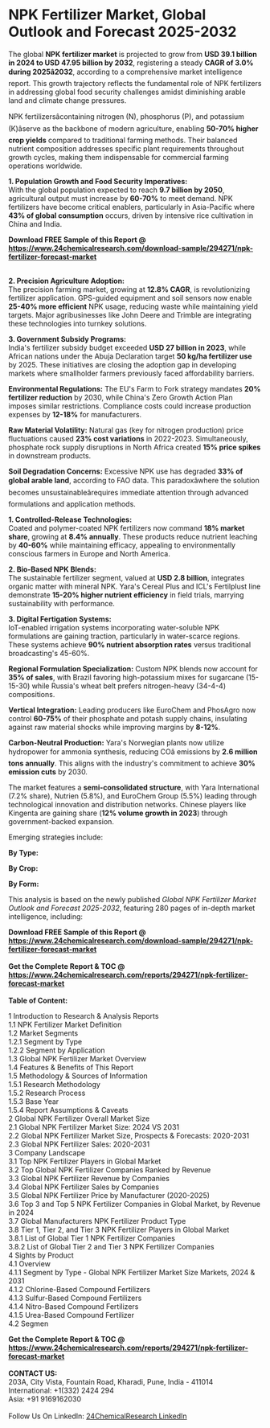 <h1>NPK Fertilizer Market, Global Outlook and Forecast 2025-2032</h1><p>The global <strong>NPK fertilizer market</strong> is projected to grow from <strong>USD 39.1 billion in 2024 to USD 47.95 billion by 2032</strong>, registering a steady <strong>CAGR of 3.0% during 2025â2032</strong>, according to a comprehensive market intelligence report. This growth trajectory reflects the fundamental role of NPK fertilizers in addressing global food security challenges amidst diminishing arable land and climate change pressures.</p><p>NPK fertilizersâcontaining nitrogen (N), phosphorus (P), and potassium (K)âserve as the backbone of modern agriculture, enabling <strong>50-70% higher crop yields</strong> compared to traditional farming methods. Their balanced nutrient composition addresses specific plant requirements throughout growth cycles, making them indispensable for commercial farming operations worldwide.</p><p><strong>1. Population Growth and Food Security Imperatives:</strong><br>
With the global population expected to reach <strong>9.7 billion by 2050</strong>, agricultural output must increase by <strong>60-70%</strong> to meet demand. NPK fertilizers have become critical enablers, particularly in Asia-Pacific where <strong>43% of global consumption</strong> occurs, driven by intensive rice cultivation in China and India.</p><div><b>Download FREE Sample of this Report @ 
            <a href="https://www.24chemicalresearch.com/download-sample/294271/npk-fertilizer-forecast-market">
            https://www.24chemicalresearch.com/download-sample/294271/npk-fertilizer-forecast-market</a></b></div><br><p><strong>2. Precision Agriculture Adoption:</strong><br>
The precision farming market, growing at <strong>12.8% CAGR</strong>, is revolutionizing fertilizer application. GPS-guided equipment and soil sensors now enable <strong>25-40% more efficient</strong> NPK usage, reducing waste while maintaining yield targets. Major agribusinesses like John Deere and Trimble are integrating these technologies into turnkey solutions.</p><p><strong>3. Government Subsidy Programs:</strong><br>
India's fertilizer subsidy budget exceeded <strong>USD 27 billion in 2023</strong>, while African nations under the Abuja Declaration target <strong>50 kg/ha fertilizer use</strong> by 2025. These initiatives are closing the adoption gap in developing markets where smallholder farmers previously faced affordability barriers.</p><p><strong>Environmental Regulations:</strong> The EU's Farm to Fork strategy mandates <strong>20% fertilizer reduction</strong> by 2030, while China's Zero Growth Action Plan imposes similar restrictions. Compliance costs could increase production expenses by <strong>12-18%</strong> for manufacturers.</p><p><strong>Raw Material Volatility:</strong> Natural gas (key for nitrogen production) price fluctuations caused <strong>23% cost variations</strong> in 2022-2023. Simultaneously, phosphate rock supply disruptions in North Africa created <strong>15% price spikes</strong> in downstream products.</p><p><strong>Soil Degradation Concerns:</strong> Excessive NPK use has degraded <strong>33% of global arable land</strong>, according to FAO data. This paradoxâwhere the solution becomes unsustainableârequires immediate attention through advanced formulations and application methods.</p><p><strong>1. Controlled-Release Technologies:</strong><br>
Coated and polymer-coated NPK fertilizers now command <strong>18% market share</strong>, growing at <strong>8.4% annually</strong>. These products reduce nutrient leaching by <strong>40-60%</strong> while maintaining efficacy, appealing to environmentally conscious farmers in Europe and North America.</p><p><strong>2. Bio-Based NPK Blends:</strong><br>
The sustainable fertilizer segment, valued at <strong>USD 2.8 billion</strong>, integrates organic matter with mineral NPK. Yara's Cereal Plus and ICL's Fertilplust line demonstrate <strong>15-20% higher nutrient efficiency</strong> in field trials, marrying sustainability with performance.</p><p><strong>3. Digital Fertigation Systems:</strong><br>
IoT-enabled irrigation systems incorporating water-soluble NPK formulations are gaining traction, particularly in water-scarce regions. These systems achieve <strong>90% nutrient absorption rates</strong> versus traditional broadcasting's 45-60%.</p><p><strong>Regional Formulation Specialization:</strong> Custom NPK blends now account for <strong>35% of sales</strong>, with Brazil favoring high-potassium mixes for sugarcane (15-15-30) while Russia's wheat belt prefers nitrogen-heavy (34-4-4) compositions.</p><p><strong>Vertical Integration:</strong> Leading producers like EuroChem and PhosAgro now control <strong>60-75%</strong> of their phosphate and potash supply chains, insulating against raw material shocks while improving margins by <strong>8-12%</strong>.</p><p><strong>Carbon-Neutral Production:</strong> Yara's Norwegian plants now utilize hydropower for ammonia synthesis, reducing COâ emissions by <strong>2.6 million tons annually</strong>. This aligns with the industry's commitment to achieve <strong>30% emission cuts</strong> by 2030.</p><p>The market features a <strong>semi-consolidated structure</strong>, with Yara International (7.2% share), Nutrien (5.8%), and EuroChem Group (5.5%) leading through technological innovation and distribution networks. Chinese players like Kingenta are gaining share (<strong>12% volume growth in 2023</strong>) through government-backed expansion.</p><p>Emerging strategies include:</p><p><strong>By Type:</strong></p><p><strong>By Crop:</strong></p><p><strong>By Form:</strong></p><p>This analysis is based on the newly published <em>Global NPK Fertilizer Market Outlook and Forecast 2025-2032</em>, featuring 280 pages of in-depth market intelligence, including:
</p><div><b>Download FREE Sample of this Report @ 
            <a href="https://www.24chemicalresearch.com/download-sample/294271/npk-fertilizer-forecast-market">
            https://www.24chemicalresearch.com/download-sample/294271/npk-fertilizer-forecast-market</a></b></div><br><div><b>Get the Complete Report & TOC @ 
            <a href="https://www.24chemicalresearch.com/reports/294271/npk-fertilizer-forecast-market">
            https://www.24chemicalresearch.com/reports/294271/npk-fertilizer-forecast-market</a></b></div><br>
            <b>Table of Content:</b><p>1 Introduction to Research & Analysis Reports<br />
 1.1 NPK Fertilizer Market Definition<br />
 1.2 Market Segments<br />
 1.2.1 Segment by Type<br />
 1.2.2 Segment by Application<br />
 1.3 Global NPK Fertilizer Market Overview<br />
 1.4 Features & Benefits of This Report<br />
 1.5 Methodology & Sources of Information<br />
 1.5.1 Research Methodology<br />
 1.5.2 Research Process<br />
 1.5.3 Base Year<br />
 1.5.4 Report Assumptions & Caveats<br />
2 Global NPK Fertilizer Overall Market Size<br />
 2.1 Global NPK Fertilizer Market Size: 2024 VS 2031<br />
 2.2 Global NPK Fertilizer Market Size, Prospects & Forecasts: 2020-2031<br />
 2.3 Global NPK Fertilizer Sales: 2020-2031<br />
3 Company Landscape<br />
 3.1 Top NPK Fertilizer Players in Global Market<br />
 3.2 Top Global NPK Fertilizer Companies Ranked by Revenue<br />
 3.3 Global NPK Fertilizer Revenue by Companies<br />
 3.4 Global NPK Fertilizer Sales by Companies<br />
 3.5 Global NPK Fertilizer Price by Manufacturer (2020-2025)<br />
 3.6 Top 3 and Top 5 NPK Fertilizer Companies in Global Market, by Revenue in 2024<br />
 3.7 Global Manufacturers NPK Fertilizer Product Type<br />
 3.8 Tier 1, Tier 2, and Tier 3 NPK Fertilizer Players in Global Market<br />
 3.8.1 List of Global Tier 1 NPK Fertilizer Companies<br />
 3.8.2 List of Global Tier 2 and Tier 3 NPK Fertilizer Companies<br />
4 Sights by Product<br />
 4.1 Overview<br />
 4.1.1 Segment by Type - Global NPK Fertilizer Market Size Markets, 2024 & 2031<br />
 4.1.2 Chlorine-Based Compound Fertilizers<br />
 4.1.3 Sulfur-Based Compound Fertilizers<br />
 4.1.4 Nitro-Based Compound Fertilizers<br />
 4.1.5 Urea-Based Compound Fertilizer<br />
 4.2 Segmen</p><div><b>Get the Complete Report & TOC @ 
            <a href="https://www.24chemicalresearch.com/reports/294271/npk-fertilizer-forecast-market">
            https://www.24chemicalresearch.com/reports/294271/npk-fertilizer-forecast-market</a></b></div><br><b>CONTACT US:</b><br>
            203A, City Vista, Fountain Road, Kharadi, Pune, India - 411014<br>
            International: +1(332) 2424 294<br>
            Asia: +91 9169162030 <br><br>
            Follow Us On LinkedIn: <a href="https://www.linkedin.com/company/24chemicalresearch/">24ChemicalResearch LinkedIn</a>